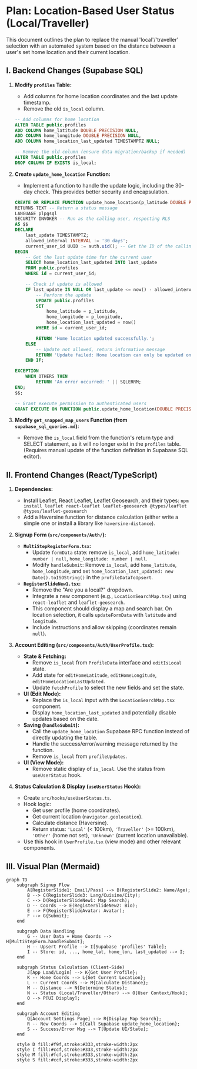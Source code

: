 # Plan: Location-Based User Status (Local/Traveller)

This document outlines the plan to replace the manual 'local'/'traveller' selection with an automated system based on the distance between a user's set home location and their current location.

## I. Backend Changes (Supabase SQL)

1.  **Modify `profiles` Table:**
    *   Add columns for home location coordinates and the last update timestamp.
    *   Remove the old `is_local` column.

    ```sql
    -- Add columns for home location
    ALTER TABLE public.profiles
    ADD COLUMN home_latitude DOUBLE PRECISION NULL,
    ADD COLUMN home_longitude DOUBLE PRECISION NULL,
    ADD COLUMN home_location_last_updated TIMESTAMPTZ NULL;

    -- Remove the old column (ensure data migration/backup if needed)
    ALTER TABLE public.profiles
    DROP COLUMN IF EXISTS is_local;
    ```

2.  **Create `update_home_location` Function:**
    *   Implement a function to handle the update logic, including the 30-day check. This provides better security and encapsulation.

    ```sql
    CREATE OR REPLACE FUNCTION update_home_location(p_latitude DOUBLE PRECISION, p_longitude DOUBLE PRECISION)
    RETURNS TEXT -- Return a status message
    LANGUAGE plpgsql
    SECURITY INVOKER -- Run as the calling user, respecting RLS
    AS $$
    DECLARE
        last_update TIMESTAMPTZ;
        allowed_interval INTERVAL := '30 days';
        current_user_id UUID := auth.uid(); -- Get the ID of the calling user
    BEGIN
        -- Get the last update time for the current user
        SELECT home_location_last_updated INTO last_update
        FROM public.profiles
        WHERE id = current_user_id;

        -- Check if update is allowed
        IF last_update IS NULL OR last_update <= now() - allowed_interval THEN
            -- Perform the update
            UPDATE public.profiles
            SET
                home_latitude = p_latitude,
                home_longitude = p_longitude,
                home_location_last_updated = now()
            WHERE id = current_user_id;

            RETURN 'Home location updated successfully.';
        ELSE
            -- Update not allowed, return informative message
            RETURN 'Update failed: Home location can only be updated once every ' || allowed_interval::TEXT || '. Next update possible after ' || (last_update + allowed_interval)::DATE::TEXT || '.';
        END IF;

    EXCEPTION
        WHEN OTHERS THEN
            RETURN 'An error occurred: ' || SQLERRM;
    END;
    $$;

    -- Grant execute permission to authenticated users
    GRANT EXECUTE ON FUNCTION public.update_home_location(DOUBLE PRECISION, DOUBLE PRECISION) TO authenticated;
    ```

3.  **Modify `get_snapped_map_users` Function (from `supabase_sql_queries.md`):**
    *   Remove the `is_local` field from the function's return type and SELECT statement, as it will no longer exist in the `profiles` table. (Requires manual update of the function definition in Supabase SQL editor).

## II. Frontend Changes (React/TypeScript)

1.  **Dependencies:**
    *   Install Leaflet, React Leaflet, Leaflet Geosearch, and their types:
        `npm install leaflet react-leaflet leaflet-geosearch @types/leaflet @types/leaflet-geosearch`
    *   Add a Haversine function for distance calculation (either write a simple one or install a library like `haversine-distance`).

2.  **Signup Form (`src/components/Auth/`):**
    *   **`MultiStepRegisterForm.tsx`:**
        *   Update `formData` state: remove `is_local`, add `home_latitude: number | null`, `home_longitude: number | null`.
        *   Modify `handleSubmit`: Remove `is_local`, add `home_latitude`, `home_longitude`, and set `home_location_last_updated: new Date().toISOString()` in the `profileDataToUpsert`.
    *   **`RegisterSlideNew1.tsx`:**
        *   Remove the "Are you a local?" dropdown.
        *   Integrate a new component (e.g., `LocationSearchMap.tsx`) using `react-leaflet` and `leaflet-geosearch`.
        *   This component should display a map and search bar. On location selection, it calls `updateFormData` with `latitude` and `longitude`.
        *   Include instructions and allow skipping (coordinates remain `null`).

3.  **Account Editing (`src/components/Auth/UserProfile.tsx`):**
    *   **State & Fetching:**
        *   Remove `is_local` from `ProfileData` interface and `editIsLocal` state.
        *   Add state for `editHomeLatitude`, `editHomeLongitude`, `editHomeLocationLastUpdated`.
        *   Update `fetchProfile` to select the new fields and set the state.
    *   **UI (Edit Mode):**
        *   Replace the `is_local` input with the `LocationSearchMap.tsx` component.
        *   Display `home_location_last_updated` and potentially disable updates based on the date.
    *   **Saving (`handleSubmit`):**
        *   Call the `update_home_location` Supabase RPC function instead of directly updating the table.
        *   Handle the success/error/warning message returned by the function.
        *   Remove `is_local` from `profileUpdates`.
    *   **UI (View Mode):**
        *   Remove static display of `is_local`. Use the status from `useUserStatus` hook.

4.  **Status Calculation & Display (`useUserStatus` Hook):**
    *   Create `src/hooks/useUserStatus.ts`.
    *   Hook logic:
        *   Get user profile (home coordinates).
        *   Get current location (`navigator.geolocation`).
        *   Calculate distance (Haversine).
        *   Return status: `'Local'` (< 100km), `'Traveller'` (>= 100km), `'Other'` (home not set), `'Unknown'` (current location unavailable).
    *   Use this hook in `UserProfile.tsx` (view mode) and other relevant components.

## III. Visual Plan (Mermaid)

```mermaid
graph TD
    subgraph Signup Flow
        A[RegisterSlide1: Email/Pass] --> B(RegisterSlide2: Name/Age);
        B --> C(RegisterSlide3: Lang/Cuisine/City);
        C --> D(RegisterSlideNew1: Map Search);
        D -- Coords --> E(RegisterSlideNew2: Bio);
        E --> F(RegisterSlideAvatar: Avatar);
        F --> G{Submit};
    end

    subgraph Data Handling
        G -- User Data + Home Coords --> H[MultiStepForm.handleSubmit];
        H -- Upsert Profile --> I[Supabase 'profiles' Table];
        I -- Store: id, ..., home_lat, home_lon, last_updated --> I;
    end

    subgraph Status Calculation (Client-Side)
        J[App Load/Login] --> K{Get User Profile};
        K -- Home Coords --> L{Get Current Location};
        L -- Current Coords --> M{Calculate Distance};
        M -- Distance --> N{Determine Status};
        N -- Status (Local/Traveller/Other) --> O[User Context/Hook];
        O --> P[UI Display];
    end

    subgraph Account Editing
        Q[Account Settings Page] --> R{Display Map Search};
        R -- New Coords --> S{Call Supabase update_home_location};
        S -- Success/Error Msg --> T[Update UI/State];
    end

    style D fill:#f9f,stroke:#333,stroke-width:2px
    style I fill:#ccf,stroke:#333,stroke-width:2px
    style M fill:#fcf,stroke:#333,stroke-width:2px
    style S fill:#ccf,stroke:#333,stroke-width:2px